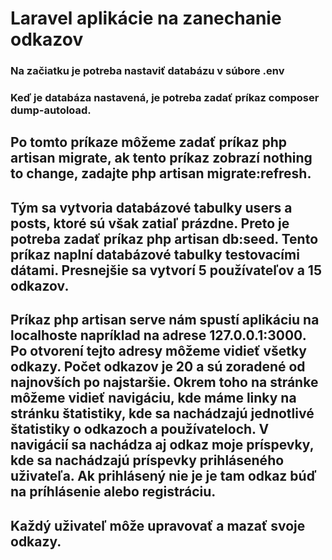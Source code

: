 # Laravel aplikácie na zanechanie odkazov
### Na začiatku je potreba nastaviť databázu v súbore .env
### Keď je databáza nastavená, je potreba zadať príkaz composer dump-autoload.

## Po tomto príkaze môžeme zadať príkaz php artisan migrate, ak tento príkaz zobrazí nothing to change, zadajte php artisan migrate:refresh.
## Tým sa vytvoria databázové tabulky users a posts, ktoré sú však zatiaľ prázdne. Preto je potreba zadať príkaz php artisan db:seed. Tento príkaz naplní databázové tabulky testovacími dátami. Presnejšie sa vytvorí 5 používateľov a 15 odkazov.

## Príkaz php artisan serve nám spustí aplikáciu na localhoste napríklad na adrese 127.0.0.1:3000. Po otvorení tejto adresy môžeme vidieť všetky odkazy. Počet odkazov je 20 a sú zoradené od najnovších po najstaršie. Okrem toho na stránke môžeme vidieť navigáciu, kde máme linky na stránku štatistiky, kde sa nachádzajú jednotlivé štatistiky o odkazoch a používateloch. V navigácií sa nachádza aj odkaz moje príspevky, kde sa nachádzajú príspevky prihláseného uživateľa. Ak prihlásený nie je je tam odkaz búď na príhlásenie alebo registráciu.

## Každý uživateľ môže upravovať a mazať svoje odkazy.
